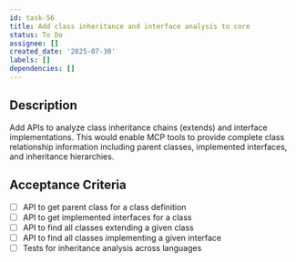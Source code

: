 ```yaml
---
id: task-56
title: Add class inheritance and interface analysis to core
status: To Do
assignee: []
created_date: '2025-07-30'
labels: []
dependencies: []
---
```


## Description

Add APIs to analyze class inheritance chains (extends) and interface implementations. This would enable MCP tools to provide complete class relationship information including parent classes, implemented interfaces, and inheritance hierarchies.

## Acceptance Criteria

- [ ] API to get parent class for a class definition
- [ ] API to get implemented interfaces for a class
- [ ] API to find all classes extending a given class
- [ ] API to find all classes implementing a given interface
- [ ] Tests for inheritance analysis across languages
